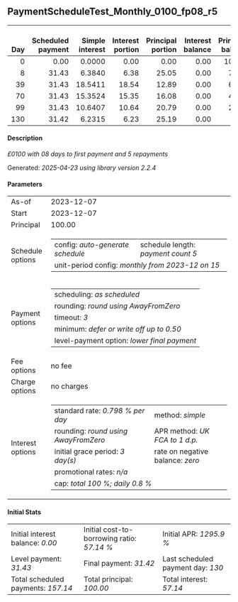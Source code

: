 <h2>PaymentScheduleTest_Monthly_0100_fp08_r5</h2>
<table>
    <thead style="vertical-align: bottom;">
        <th style="text-align: right;">Day</th>
        <th style="text-align: right;">Scheduled payment</th>
        <th style="text-align: right;">Simple interest</th>
        <th style="text-align: right;">Interest portion</th>
        <th style="text-align: right;">Principal portion</th>
        <th style="text-align: right;">Interest balance</th>
        <th style="text-align: right;">Principal balance</th>
        <th style="text-align: right;">Total simple interest</th>
        <th style="text-align: right;">Total interest</th>
        <th style="text-align: right;">Total principal</th>
    </thead>
    <tr style="text-align: right;">
        <td class="ci00">0</td>
        <td class="ci01" style="white-space: nowrap;">0.00</td>
        <td class="ci02">0.0000</td>
        <td class="ci03">0.00</td>
        <td class="ci04">0.00</td>
        <td class="ci05">0.00</td>
        <td class="ci06">100.00</td>
        <td class="ci07">0.0000</td>
        <td class="ci08">0.00</td>
        <td class="ci09">0.00</td>
    </tr>
    <tr style="text-align: right;">
        <td class="ci00">8</td>
        <td class="ci01" style="white-space: nowrap;">31.43</td>
        <td class="ci02">6.3840</td>
        <td class="ci03">6.38</td>
        <td class="ci04">25.05</td>
        <td class="ci05">0.00</td>
        <td class="ci06">74.95</td>
        <td class="ci07">6.3840</td>
        <td class="ci08">6.38</td>
        <td class="ci09">25.05</td>
    </tr>
    <tr style="text-align: right;">
        <td class="ci00">39</td>
        <td class="ci01" style="white-space: nowrap;">31.43</td>
        <td class="ci02">18.5411</td>
        <td class="ci03">18.54</td>
        <td class="ci04">12.89</td>
        <td class="ci05">0.00</td>
        <td class="ci06">62.06</td>
        <td class="ci07">24.9251</td>
        <td class="ci08">24.92</td>
        <td class="ci09">37.94</td>
    </tr>
    <tr style="text-align: right;">
        <td class="ci00">70</td>
        <td class="ci01" style="white-space: nowrap;">31.43</td>
        <td class="ci02">15.3524</td>
        <td class="ci03">15.35</td>
        <td class="ci04">16.08</td>
        <td class="ci05">0.00</td>
        <td class="ci06">45.98</td>
        <td class="ci07">40.2775</td>
        <td class="ci08">40.27</td>
        <td class="ci09">54.02</td>
    </tr>
    <tr style="text-align: right;">
        <td class="ci00">99</td>
        <td class="ci01" style="white-space: nowrap;">31.43</td>
        <td class="ci02">10.6407</td>
        <td class="ci03">10.64</td>
        <td class="ci04">20.79</td>
        <td class="ci05">0.00</td>
        <td class="ci06">25.19</td>
        <td class="ci07">50.9182</td>
        <td class="ci08">50.91</td>
        <td class="ci09">74.81</td>
    </tr>
    <tr style="text-align: right;">
        <td class="ci00">130</td>
        <td class="ci01" style="white-space: nowrap;">31.42</td>
        <td class="ci02">6.2315</td>
        <td class="ci03">6.23</td>
        <td class="ci04">25.19</td>
        <td class="ci05">0.00</td>
        <td class="ci06">0.00</td>
        <td class="ci07">57.1497</td>
        <td class="ci08">57.14</td>
        <td class="ci09">100.00</td>
    </tr>
</table>
<h4>Description</h4>
<p><i>£0100 with 08 days to first payment and 5 repayments</i></p>
<p>Generated: <i>2025-04-23 using library version 2.2.4</i></p>
<h4>Parameters</h4>
<table>
    <tr>
        <td>As-of</td>
        <td>2023-12-07</td>
    </tr>
    <tr>
        <td>Start</td>
        <td>2023-12-07</td>
    </tr>
    <tr>
        <td>Principal</td>
        <td>100.00</td>
    </tr>
    <tr>
        <td>Schedule options</td>
        <td>
            <table>
                <tr>
                    <td>config: <i>auto-generate schedule</i></td>
                    <td>schedule length: <i><i>payment count</i> 5</i></td>
                </tr>
                <tr>
                    <td colspan="2" style="white-space: nowrap;">unit-period config: <i>monthly from 2023-12 on 15</i></td>
                </tr>
            </table>
        </td>
    </tr>
    <tr>
        <td>Payment options</td>
        <td>
            <table>
                <tr>
                    <td>scheduling: <i>as scheduled</i></td>
                </tr>
                <tr>
                    <td>rounding: <i>round using AwayFromZero</i></td>
                </tr>
                <tr>
                    <td>timeout: <i>3</i></td>
                </tr>
                <tr>
                    <td>minimum: <i>defer&nbsp;or&nbsp;write&nbsp;off&nbsp;up&nbsp;to&nbsp;0.50</i></td>
                </tr>
                <tr>
                    <td>level-payment option: <i>lower&nbsp;final&nbsp;payment</i></td>
                </tr>
            </table>
        </td>
    </tr>
    <tr>
        <td>Fee options</td>
        <td>no fee
        </td>
    </tr>
    <tr>
        <td>Charge options</td>
        <td>no charges
        </td>
    </tr>
    <tr>
        <td>Interest options</td>
        <td>
            <table>
                <tr>
                    <td>standard rate: <i>0.798 % per day</i></td>
                    <td>method: <i>simple</i></td>
                </tr>
                <tr>
                    <td>rounding: <i>round using AwayFromZero</i></td>
                    <td>APR method: <i>UK FCA to 1 d.p.</i></td>
                </tr>
                <tr>
                    <td>initial grace period: <i>3 day(s)</i></td>
                    <td>rate on negative balance: <i>zero</i></td>
                </tr>
                <tr>
                    <td colspan="2">promotional rates: <i><i>n/a</i></i></td>
                </tr>
                <tr>
                    <td colspan="2">cap: <i>total 100 %; daily 0.8 %</td>
                </tr>
            </table>
        </td>
    </tr>
</table>
<h4>Initial Stats</h4>
<table>
    <tr>
        <td>Initial interest balance: <i>0.00</i></td>
        <td>Initial cost-to-borrowing ratio: <i>57.14 %</i></td>
        <td>Initial APR: <i>1295.9 %</i></td>
    </tr>
    <tr>
        <td>Level payment: <i>31.43</i></td>
        <td>Final payment: <i>31.42</i></td>
        <td>Last scheduled payment day: <i>130</i></td>
    </tr>
    <tr>
        <td>Total scheduled payments: <i>157.14</i></td>
        <td>Total principal: <i>100.00</i></td>
        <td>Total interest: <i>57.14</i></td>
    </tr>
</table>
